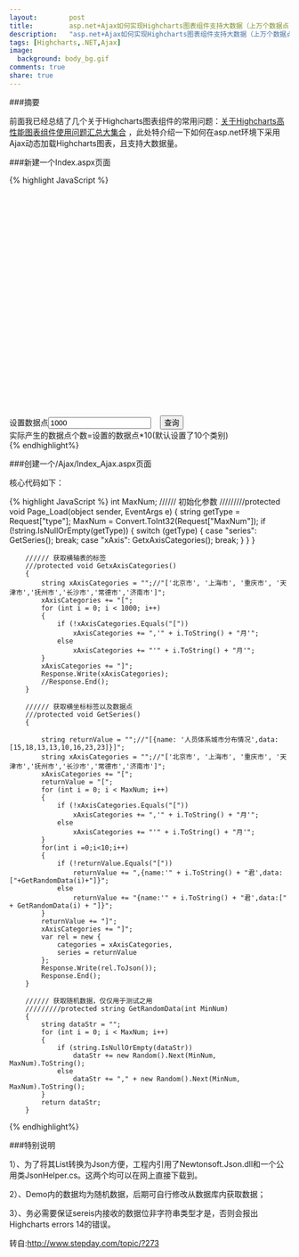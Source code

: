 ```yaml
---
layout:        post
title:         asp.net+Ajax如何实现Highcharts图表组件支持大数据（上万个数据点)
description:   "asp.net+Ajax如何实现Highcharts图表组件支持大数据（上万个数据点)"
tags: [Highcharts,.NET,Ajax]
image:
  background: body_bg.gif
comments: true
share: true
---
```


###摘要

前面我已经总结了几个关于Highcharts图表组件的常用问题：<a href="http://www.stepday.com/topic/?272" target="_blank">关于Highcharts高性能图表组件使用问题汇总大集合</a> ，此处特介绍一下如何在asp.net环境下采用Ajax动态加载Highcharts图表，且支持大数据量。

    
<!--more-->

###新建一个Index.aspx页面 

{% highlight JavaScript %}
<html xmlns="http://www.w3.org/1999/xhtml">
<head runat="server">
    <title>HighCharts纯JS图表如何应对大数据量</title>
    <script type="text/javascript" src="/js/jquery.min.js"></script>
    <script type="text/javascript">
        var chart;
        var options;

        $(function () {            
            $(document).ready(function () {
                options = {
                    chart: {
                        renderTo: 'container',
                        type: 'line'
                    },
                    title: {
                        text: 'HighCharts大数据量支持情况',
                        x: -20 //center
                    },
                    subtitle: {
                        text: '',//副标题
                        x: -20
                    },
                    xAxis: {
                        categories: ['1', '2', '3', '4', '5', '6', '7', '8', '9', '10', '11', '12'],
                        labels: {
                            step: 200,
                            rotation: 0,//坐标旋转角度 为0：表示横放置
                            staggerLines: 0, //标签的交错显示（上下)
                            enable:true //是否显示坐标值
                        },
                        title: {
                            text:'月份'
                        },
                        //标线属性
                        plotLines: [{
                            value: 0,
                            width: 1,
                            color: '#808080'
                        }]
                    },
                    yAxis: {
                        title: {
                            text: '百分比(%)'
                        },
                        //标线属性
                        plotLines: [{
                            value: 0,
                            width: 1,
                            color: '#808080'
                        }]
                        //,
                        //max:'50', //y轴最大值
                        //min:'10' //y轴最小值
                    },
                    tooltip: {
                        formatter: function () {
                            return '<b>' + this.series.name + '</b><br/>' +
                        this.x + ': ' + this.y + '';
                        }
                    },
                    plotOptions: {
                        series: {
                            marker: {
                                enabled: false,
                                states: {
                                    hover: {
                                        enabled: true
                                    }
                                }
                            }
                        }
                    },
                    credits: {
                        enabled: false   //右下角不显示LOGO
                    },  
                    series: [{
                        name: 'Tokyo',
                        data: [7.0, 6.9, 9.5, 14.5, 18.2, 21.5, 25.2, 26.5, 23.3, 18.3, 13.9, 9.6]
                    }, {
                        name: 'New York',
                        data: [-0.2, 0.8, 5.7, 11.3, 17.0, 22.0, 24.8, 24.1, 20.1, 14.1, 8.6, 2.5]
                    }, {
                        name: 'Berlin',
                        data: [-0.9, 0.6, 3.5, 8.4, 13.5, 17.0, 18.6, 17.9, 14.3, 9.0, 3.9, 1.0]
                    }, {
                        name: 'London',
                        data: [3.9, 4.2, 5.7, 8.5, 11.9, 15.2, 17.0, 16.6, 14.2, 10.3, 6.6, 4.8]
                    }]
                }; 
                Query();              
            });
        });
        function Query()
        {
            var MaxNum = document.getElementById("txtMaxNum").value;
             $.ajax({
                    type: 'POST',
                    async: false,
                    url: "/Ajax/Index_Ajax.aspx?" + "RequestTime=" + (new Date().getTime()).toString() + "&type=series&MaxNum="+MaxNum,
                    dataType: "json",
                    beforeSend: function () {
                    },
                    success: function (msg) {
                        if (msg) {
                            //设置X轴
                            options.xAxis.categories = eval(msg.categories);
                            //设置Y轴
                            options.series = eval(msg.series);                            
                            //设置图表
                            chart = new Highcharts.Chart(options);
                        }
                    },
                    error: function (errorMsg) {
                    }
                });
        }
    </script>
</head>
<body>
    <form id="form1" runat="server">
    <script type="text/javascript" language="javascript" src="/js/highcharts.js"></script>
    <script type="text/javascript" language="javascript" src="/js/exporting.js"></script>
    <div id="container" style="min-width: 400px; width:600px; height: 400px; margin: 0 auto">
    </div>
    <div>
        设置数据点<input type="text" id="txtMaxNum" value="1000" />
        &nbsp;&nbsp;
        <input type="button" value="查询" onclick="Query()" />
    </div>
    <div>
        实际产生的数据点个数=设置的数据点*10(默认设置了10个类别) 
    </div>
    </form>
</body>
</html>
{% endhighlight%}

###创建一个/Ajax/Index_Ajax.aspx页面 

核心代码如下： 

{% highlight JavaScript %}
			int MaxNum;
        ////// 初始化参数
        /////////protected void Page_Load(object sender, EventArgs e)
        {
            string getType = Request["type"];
            MaxNum = Convert.ToInt32(Request["MaxNum"]);
            if (!string.IsNullOrEmpty(getType))
            {
                switch (getType)
                { 
                    case "series":
                        GetSeries();
                        break;
                    case "xAxis":
                        GetxAxisCategories();
                        break;
                }
            }
        }

        ////// 获取横轴表的标签
        ///protected void GetxAxisCategories()
        {
            string xAxisCategories = "";//"['北京市', '上海市', '重庆市', '天津市','抚州市','长沙市','常德市','济南市']";
            xAxisCategories += "[";
            for (int i = 0; i < 1000; i++)
            {
                if (!xAxisCategories.Equals("["))
                    xAxisCategories += ",'" + i.ToString() + "月'";
                else
                    xAxisCategories += "'" + i.ToString() + "月'";
            }
            xAxisCategories += "]";
            Response.Write(xAxisCategories);
            //Response.End();
        }

        ////// 获取横坐标标签以及数据点
        ///protected void GetSeries()
        {
            
            string returnValue = "";//"[{name: '人员体系城市分布情况',data: [15,18,13,13,10,16,23,23]}]";
            string xAxisCategories = "";//"['北京市', '上海市', '重庆市', '天津市','抚州市','长沙市','常德市','济南市']";
            xAxisCategories += "[";
            returnValue = "[";
            for (int i = 0; i < MaxNum; i++)
            {
                if (!xAxisCategories.Equals("["))
                    xAxisCategories += ",'" + i.ToString() + "月'";
                else
                    xAxisCategories += "'" + i.ToString() + "月'";
            }
            for(int i =0;i<10;i++)
            {
                if (!returnValue.Equals("["))
                    returnValue += ",{name:'" + i.ToString() + "君',data:["+GetRandomData(i)+"]}";
                else
                    returnValue += "{name:'" + i.ToString() + "君',data:[" + GetRandomData(i) + "]}";
            }
            returnValue += "]";
            xAxisCategories += "]";
            var rel = new {
                categories = xAxisCategories,
                series = returnValue
            };
            Response.Write(rel.ToJson());
            Response.End();
        }

        ////// 获取随机数据，仅仅用于测试之用
        /////////protected string GetRandomData(int MinNum)
        {
            string dataStr = "";
            for (int i = 0; i < MaxNum; i++)
            {
                if (string.IsNullOrEmpty(dataStr))
                    dataStr += new Random().Next(MinNum, MaxNum).ToString();
                else
                    dataStr += "," + new Random().Next(MinNum, MaxNum).ToString();
            }
            return dataStr;
        }
{% endhighlight%}

###特别说明 

1）、为了将其List转换为Json方便，工程内引用了Newtonsoft.Json.dll和一个公用类JsonHelper.cs。这两个均可以在网上直接下载到。 

2）、Demo内的数据均为随机数据，后期可自行修改从数据库内获取数据； 

3）、务必需要保证sereis内接收的数据位非字符串类型才是，否则会报出Highcharts errors 14的错误。

转自:<a href="http://www.stepday.com/topic/?273" target="_blank">http://www.stepday.com/topic/?273</a>


